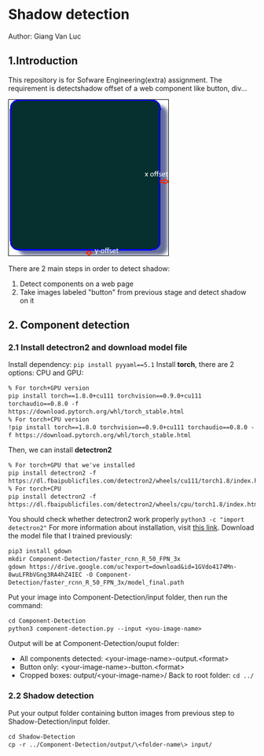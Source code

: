# Shadow detection
Author: Giang Van Luc
## 1.Introduction
This repository is for Sofware Engineering(extra) assignment. The requirement is detectshadow offset of a web component like button, div...  

![Shadow detection](images/offset.png)

There are 2 main steps in order to detect shadow:
1. Detect components on a web page
2. Take images labeled "button" from previous stage and detect shadow on it
## 2. Component detection
### 2.1 Install detectron2 and download model file
Install dependency:
`
pip install pyyaml==5.1
`
Install **torch**, there are 2 options: CPU and GPU:
```
% For torch+GPU version
pip install torch==1.8.0+cu111 torchvision==0.9.0+cu111 torchaudio==0.8.0 -f https://download.pytorch.org/whl/torch_stable.html
% For torch+CPU version
!pip install torch==1.8.0 torchvision==0.9.0+cu111 torchaudio==0.8.0 -f https://download.pytorch.org/whl/torch_stable.html
```
Then, we can install **detectron2**
```
% For torch+GPU that we've installed
pip install detectron2 -f https://dl.fbaipublicfiles.com/detectron2/wheels/cu111/torch1.8/index.html
% For torch+CPU
pip install detectron2 -f https://dl.fbaipublicfiles.com/detectron2/wheels/cpu/torch1.8/index.html
```
You should check whether detectron2 work properly
`
python3 -c "import detectron2"
`
For more information about installation, visit [this link](https://detectron2.readthedocs.io/en/latest/tutorials/install.html).
Download the model file that I trained previously:
```
pip3 install gdown
mkdir Component-Detection/faster_rcnn_R_50_FPN_3x
gdown https://drive.google.com/uc?export=download&id=1GVdo4174Mn-8wuLFRbVGng3RA4hZ4IEC -O Component-Detection/faster_rcnn_R_50_FPN_3x/model_final.path
```
Put your image into Component-Detection/input folder, then run the command:
```
cd Component-Detection
python3 component-detection.py --input <you-image-name>
```
Output will be at Component-Detection/ouput folder:

* All components detected: \<your-image-name\>-output.\<format\>
* Button only: \<your-image-name\>-button.\<format\>
* Cropped boxes: output/\<your-image-name\>/
Back to root folder:
`
cd ../
`
### 2.2 Shadow detection
Put your output folder containing button images from previous step to Shadow-Detection/input folder.
```
cd Shadow-Detection
cp -r ../Component-Detection/output/\<folder-name\> input/ 
```


